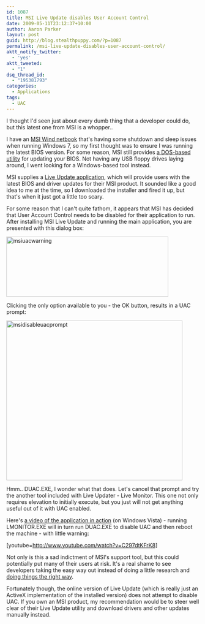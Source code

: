 ```yaml
---
id: 1087
title: MSI Live Update disables User Account Control
date: 2009-05-11T23:12:37+10:00
author: Aaron Parker
layout: post
guid: http://blog.stealthpuppy.com/?p=1087
permalink: /msi-live-update-disables-user-account-control/
aktt_notify_twitter:
  - 'yes'
aktt_tweeted:
  - "1"
dsq_thread_id:
  - "195381793"
categories:
  - Applications
tags:
  - UAC
---
```

I thought I'd seen just about every dumb thing that a developer could do, but this latest one from MSI is a whopper..

I have an [MSI Wind netbook](http://uk.msi.com/index.php?func=proddesc&prod_no=1415&maincat_no=135&cat2_no=551) that's having some shutdown and sleep issues when running Windows 7, so my first thought was to ensure I was running the latest BIOS version. For some reason, MSI still provides [a DOS-based utility](http://www.msicomputer.com/support/BIOS_AMI.asp) for updating your BIOS. Not having any USB floppy drives laying around, I went looking for a Windows-based tool instead.

MSI supplies a [Live Update application](http://www.msi.com/index.php?func=html&name=liveupdate_series), which will provide users with the latest BIOS and driver updates for their MSI product. It sounded like a good idea to me at the time, so I downloaded the installer and fired it up, but that's when it just got a little too scary.

For some reason that I can't quite fathom, it appears that MSI has decided that User Account Control needs to be disabled for their application to run. After installing MSI Live Update and running the main application, you are presented with this dialog box:

<img class="alignnone size-full wp-image-1088" title="msiuacwarning" src="https://stealthpuppy.com/wp-content/uploads/2009/05/msiuacwarning.png" alt="msiuacwarning" width="423" height="157" srcset="https://stealthpuppy.com/wp-content/uploads/2009/05/msiuacwarning.png 423w, https://stealthpuppy.com/wp-content/uploads/2009/05/msiuacwarning-150x55.png 150w, https://stealthpuppy.com/wp-content/uploads/2009/05/msiuacwarning-300x111.png 300w" sizes="(max-width: 423px) 100vw, 423px" /> 

Clicking the only option available to you - the OK button, results in a UAC prompt:

<img class="alignnone size-full wp-image-1089" title="msidisableuacprompt" src="https://stealthpuppy.com/wp-content/uploads/2009/05/msidisableuacprompt.png" alt="msidisableuacprompt" width="460" height="417" srcset="https://stealthpuppy.com/wp-content/uploads/2009/05/msidisableuacprompt.png 460w, https://stealthpuppy.com/wp-content/uploads/2009/05/msidisableuacprompt-150x135.png 150w, https://stealthpuppy.com/wp-content/uploads/2009/05/msidisableuacprompt-300x271.png 300w" sizes="(max-width: 460px) 100vw, 460px" /> 

Hmm.. DUAC.EXE, I wonder what that does. Let's cancel that prompt and try the another tool included with Live Updater - Live Monitor. This one not only requires elevation to initially execute, but you just will not get anything useful out of it with UAC enabled.

Here's [a video of the application in action](http://www.youtube.com/watch?v=C297dtKFrK8) (on Windows Vista) - running LMONITOR.EXE will in turn run DUAC.EXE to disable UAC and then reboot the machine - with little warning:

[youtube=http://www.youtube.com/watch?v=C297dtKFrK8]

Not only is this a sad indictment of MSI's support tool, but this could potentially put many of their users at risk. It's a real shame to see developers taking the easy way out instead of doing a little research and [doing things the right way](http://msdn.microsoft.com/en-us/magazine/cc163486.aspx).

Fortunately though, the online version of Live Update (which is really just an ActiveX implementation of the installed version) does not attempt to disable UAC. If you own an MSI product, my recommendation would be to steer well clear of their Live Update utility and download drivers and other updates manually instead.